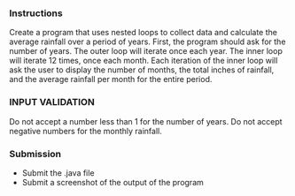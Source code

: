 ### Instructions
Create a program that uses nested loops to collect data and calculate the average rainfall over a period of years.  First, the program should ask for the number of years.  The outer loop will iterate once each year. The inner loop will iterate 12 times, once each month. Each iteration of the inner loop will ask the user to display the number of months, the total inches of rainfall, and the average rainfall per month for the entire period.

### INPUT VALIDATION
Do not accept a number less than 1 for the number of years. Do not accept negative numbers for the monthly rainfall.


### Submission
- Submit  the .java file
- Submit a screenshot of the output of the program